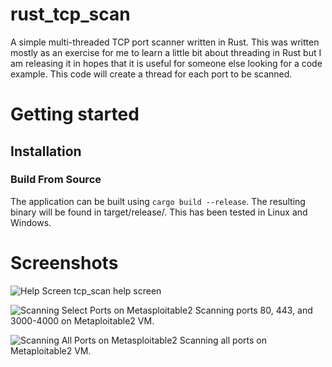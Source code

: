 # rust_tcp_scan
A simple multi-threaded TCP port scanner written in Rust. This was written mostly as an exercise for me to learn a little bit about threading in Rust but I am releasing it in hopes that it is useful for someone else looking for a code example. This code will create a thread for each port to be scanned.

# Getting started

## Installation

### Build From Source
The application can be built using `cargo build --release`. The resulting binary will be found in target/release/. This has been tested in Linux and Windows.

# Screenshots
![Help Screen](https://gist.githubusercontent.com/jaxhax-travis/2add94577250c42bdcb6093a8df6f09d/raw/af4d24ba1e8535db0cd71c5da0a1afcaebcf2cce/rust_tcp_scan_help.png?raw=true "tcp_scan Help Screen")
tcp_scan help screen


![Scanning Select Ports on Metasploitable2](https://gist.githubusercontent.com/jaxhax-travis/2add94577250c42bdcb6093a8df6f09d/raw/af4d24ba1e8535db0cd71c5da0a1afcaebcf2cce/rust_tcp_scan_metasploitable2_select_ports.png?raw=true "Scanning Select Ports on Metasploitable2")
Scanning ports 80, 443, and 3000-4000 on Metaploitable2 VM.


![Scanning All Ports on Metasploitable2](https://gist.githubusercontent.com/jaxhax-travis/2add94577250c42bdcb6093a8df6f09d/raw/af4d24ba1e8535db0cd71c5da0a1afcaebcf2cce/rust_tcp_scan_metasploitable2_all_ports.png?raw=true "Scanning All Ports on Metasploitable2")
Scanning all ports on Metaploitable2 VM.
